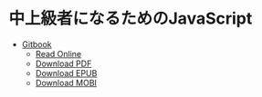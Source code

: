 # 中上級者になるためのJavaScript

* [Gitbook][010]
    * [Read Online][011]
    * [Download PDF][012]
    * [Download EPUB][013]
    * [Download MOBI][014]

[010]:https://www.gitbook.com/book/kenju/js_step-up-to-intermediate/details
[011]:https://www.gitbook.com/read/book/kenju/js_step-up-to-intermediate
[012]:https://www.gitbook.com/download/pdf/book/kenju/js_step-up-to-intermediate
[013]:https://www.gitbook.com/download/epub/book/kenju/js_step-up-to-intermediate
[014]:https://www.gitbook.com/download/mobi/book/kenju/js_step-up-to-intermediate

